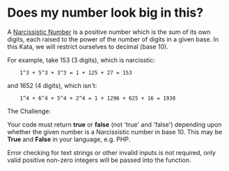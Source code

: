 # Does my number look big in this?
A [Narcissistic Number](https://en.wikipedia.org/wiki/Narcissistic_number) is a positive number which is the sum of its own digits, each raised to the power of the number of digits in a given base. In this Kata, we will restrict ourselves to decimal (base 10).

For example, take 153 (3 digits), which is narcisstic:
```
    1^3 + 5^3 + 3^3 = 1 + 125 + 27 = 153
```
and 1652 (4 digits), which isn't:
```
    1^4 + 6^4 + 5^4 + 2^4 = 1 + 1296 + 625 + 16 = 1938
```

The Challenge:

Your code must return **true** or **false** (not 'true' and 'false') depending upon whether the given number is a Narcissistic number in base 10. 
This may be **True** and **False** in your language, e.g. PHP. 

Error checking for text strings or other invalid inputs is not required, only valid positive non-zero integers will be passed into the function. 
